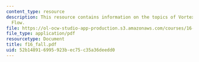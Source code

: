 ```yaml
---
content_type: resource
description: This resource contains information on the topics of Vortex and Lifting
  Flow.
file: https://ol-ocw-studio-app-production.s3.amazonaws.com/courses/16-01-unified-engineering-i-ii-iii-iv-fall-2005-spring-2006/52b148916995923bec75c35a36deedd0_f16_fall.pdf
file_type: application/pdf
resourcetype: Document
title: f16_fall.pdf
uid: 52b14891-6995-923b-ec75-c35a36deedd0
---
```

